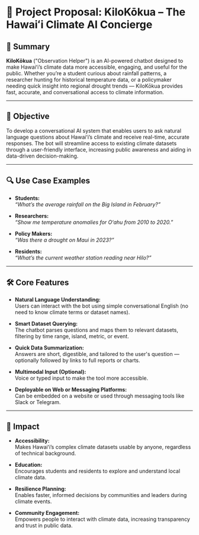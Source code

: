 # 🌴 Project Proposal: KiloKōkua – The Hawaiʻi Climate AI Concierge

## 🧠 Summary

**KiloKōkua** ("Observation Helper") is an AI-powered chatbot designed to make Hawaiʻi’s climate data more accessible, engaging, and useful for the public. Whether you’re a student curious about rainfall patterns, a researcher hunting for historical temperature data, or a policymaker needing quick insight into regional drought trends — KiloKōkua provides fast, accurate, and conversational access to climate information.

---

## 🎯 Objective

To develop a conversational AI system that enables users to ask natural language questions about Hawaiʻi’s climate and receive real-time, accurate responses. The bot will streamline access to existing climate datasets through a user-friendly interface, increasing public awareness and aiding in data-driven decision-making.

---

## 🔍 Use Case Examples

- **Students:**  
  _“What’s the average rainfall on the Big Island in February?”_

- **Researchers:**  
  _“Show me temperature anomalies for Oʻahu from 2010 to 2020.”_

- **Policy Makers:**  
  _“Was there a drought on Maui in 2023?”_

- **Residents:**  
  _“What’s the current weather station reading near Hilo?”_

---

## 🛠️ Core Features

- **Natural Language Understanding:**  
  Users can interact with the bot using simple conversational English (no need to know climate terms or dataset names).

- **Smart Dataset Querying:**  
  The chatbot parses questions and maps them to relevant datasets, filtering by time range, island, metric, or event.

- **Quick Data Summarization:**  
  Answers are short, digestible, and tailored to the user's question — optionally followed by links to full reports or charts.

- **Multimodal Input (Optional):**  
  Voice or typed input to make the tool more accessible.

- **Deployable on Web or Messaging Platforms:**  
  Can be embedded on a website or used through messaging tools like Slack or Telegram.

---

## 🌱 Impact

- **Accessibility:**  
  Makes Hawaiʻi’s complex climate datasets usable by anyone, regardless of technical background.

- **Education:**  
  Encourages students and residents to explore and understand local climate data.

- **Resilience Planning:**  
  Enables faster, informed decisions by communities and leaders during climate events.

- **Community Engagement:**  
  Empowers people to interact with climate data, increasing transparency and trust in public data.
